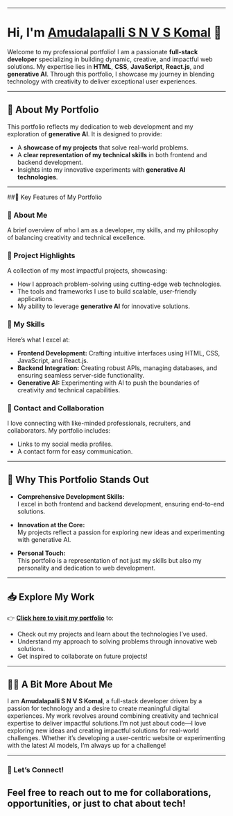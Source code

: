 
---

# Hi, I'm [Amudalapalli S N V S Komal](https://shanmukavenkat.github.io/A.S.N.V.S..KOMAL/) 👋  

Welcome to my professional portfolio! I am a passionate **full-stack developer** specializing in building dynamic, creative, and impactful web solutions. My expertise lies in **HTML**, **CSS**, **JavaScript**, **React.js**, and **generative AI**. Through this portfolio, I showcase my journey in blending technology with creativity to deliver exceptional user experiences.  

---

## 🌟 About My Portfolio  

This portfolio reflects my dedication to web development and my exploration of **generative AI**. It is designed to provide:  
- A **showcase of my projects** that solve real-world problems.  
- A **clear representation of my technical skills** in both frontend and backend development.  
- Insights into my innovative experiments with **generative AI technologies**.  

---

##🔑 Key Features of My Portfolio

### 📌 About Me  
A brief overview of who I am as a developer, my skills, and my philosophy of balancing creativity and technical excellence.  

### 📌 Project Highlights  
A collection of my most impactful projects, showcasing:  
- How I approach problem-solving using cutting-edge web technologies.  
- The tools and frameworks I use to build scalable, user-friendly applications.  
- My ability to leverage **generative AI** for innovative solutions.  

### 📌 My Skills  
Here’s what I excel at:  
- **Frontend Development:** Crafting intuitive interfaces using HTML, CSS, JavaScript, and React.js.  
- **Backend Integration:** Creating robust APIs, managing databases, and ensuring seamless server-side functionality.  
- **Generative AI:** Experimenting with AI to push the boundaries of creativity and technical capabilities.  

### 📌 Contact and Collaboration  
I love connecting with like-minded professionals, recruiters, and collaborators. My portfolio includes:  
- Links to my social media profiles.  
- A contact form for easy communication.  

---

## 🚀 Why This Portfolio Stands Out  

- **Comprehensive Development Skills:**  
   I excel in both frontend and backend development, ensuring end-to-end solutions.  

- **Innovation at the Core:**  
   My projects reflect a passion for exploring new ideas and experimenting with generative AI.  

- **Personal Touch:**  
   This portfolio is a representation of not just my skills but also my personality and dedication to web development.  

---

## 📥 Explore My Work  

👉 **[Click here to visit my portfolio](https://shanmukavenkat.github.io/A.S.N.V.S..KOMAL/)** to:  
- Check out my projects and learn about the technologies I’ve used.  
- Understand my approach to solving problems through innovative web solutions.  
- Get inspired to collaborate on future projects!  

---

## 👨‍💻 A Bit More About Me

I am **Amudalapalli S N V S Komal**, a full-stack developer driven by a passion for technology and a desire to create meaningful digital experiences. My work revolves around combining creativity and technical expertise to deliver impactful solutions.I’m not just about code—I love exploring new ideas and creating impactful solutions for real-world challenges. Whether it’s developing a user-centric website or experimenting with the latest AI models, I’m always up for a challenge!  

---

### 💬 Let’s Connect!
Feel free to reach out to me for collaborations, opportunities, or just to chat about tech!
---

